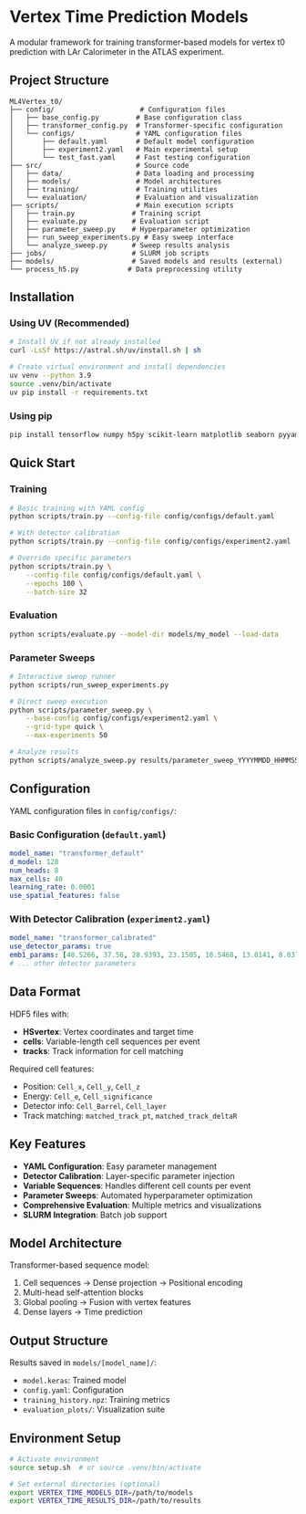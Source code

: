# Vertex Time Prediction Models

A modular framework for training transformer-based models for vertex t0 prediction with LAr Calorimeter in the ATLAS experiment.

## Project Structure

```
ML4Vertex_t0/
├── config/                     # Configuration files
│   ├── base_config.py         # Base configuration class
│   ├── transformer_config.py  # Transformer-specific configuration
│   └── configs/               # YAML configuration files
│       ├── default.yaml       # Default model configuration
│       ├── experiment2.yaml   # Main experimental setup
│       └── test_fast.yaml     # Fast testing configuration
├── src/                       # Source code
│   ├── data/                  # Data loading and processing
│   ├── models/                # Model architectures
│   ├── training/              # Training utilities
│   └── evaluation/            # Evaluation and visualization
├── scripts/                   # Main execution scripts
│   ├── train.py              # Training script
│   ├── evaluate.py           # Evaluation script
│   ├── parameter_sweep.py    # Hyperparameter optimization
│   ├── run_sweep_experiments.py # Easy sweep interface
│   └── analyze_sweep.py      # Sweep results analysis
├── jobs/                     # SLURM job scripts
├── models/                   # Saved models and results (external)
└── process_h5.py            # Data preprocessing utility
```

## Installation

### Using UV (Recommended)
```bash
# Install UV if not already installed
curl -LsSf https://astral.sh/uv/install.sh | sh

# Create virtual environment and install dependencies
uv venv --python 3.9
source .venv/bin/activate
uv pip install -r requirements.txt
```

### Using pip
```bash
pip install tensorflow numpy h5py scikit-learn matplotlib seaborn pyyaml
```

## Quick Start

### Training
```bash
# Basic training with YAML config
python scripts/train.py --config-file config/configs/default.yaml

# With detector calibration
python scripts/train.py --config-file config/configs/experiment2.yaml

# Override specific parameters
python scripts/train.py \
    --config-file config/configs/default.yaml \
    --epochs 100 \
    --batch-size 32
```

### Evaluation
```bash
python scripts/evaluate.py --model-dir models/my_model --load-data
```

### Parameter Sweeps
```bash
# Interactive sweep runner
python scripts/run_sweep_experiments.py

# Direct sweep execution
python scripts/parameter_sweep.py \
    --base-config config/configs/experiment2.yaml \
    --grid-type quick \
    --max-experiments 50

# Analyze results
python scripts/analyze_sweep.py results/parameter_sweep_YYYYMMDD_HHMMSS/
```

## Configuration

YAML configuration files in `config/configs/`:

### Basic Configuration (`default.yaml`)
```yaml
model_name: "transformer_default"
d_model: 128
num_heads: 8
max_cells: 40
learning_rate: 0.0001
use_spatial_features: false
```

### With Detector Calibration (`experiment2.yaml`)
```yaml
model_name: "transformer_calibrated"
use_detector_params: true
emb1_params: [48.5266, 37.56, 28.9393, 23.1505, 18.5468, 13.0141, 8.03724]
# ... other detector parameters
```

## Data Format

HDF5 files with:
- **HSvertex**: Vertex coordinates and target time
- **cells**: Variable-length cell sequences per event
- **tracks**: Track information for cell matching

Required cell features:
- Position: `Cell_x`, `Cell_y`, `Cell_z`
- Energy: `Cell_e`, `Cell_significance`
- Detector info: `Cell_Barrel`, `Cell_layer`
- Track matching: `matched_track_pt`, `matched_track_deltaR`

## Key Features

- **YAML Configuration**: Easy parameter management
- **Detector Calibration**: Layer-specific parameter injection
- **Variable Sequences**: Handles different cell counts per event
- **Parameter Sweeps**: Automated hyperparameter optimization
- **Comprehensive Evaluation**: Multiple metrics and visualizations
- **SLURM Integration**: Batch job support

## Model Architecture

Transformer-based sequence model:
1. Cell sequences → Dense projection → Positional encoding
2. Multi-head self-attention blocks
3. Global pooling → Fusion with vertex features
4. Dense layers → Time prediction

## Output Structure

Results saved in `models/[model_name]/`:
- `model.keras`: Trained model
- `config.yaml`: Configuration
- `training_history.npz`: Training metrics
- `evaluation_plots/`: Visualization suite

## Environment Setup

```bash
# Activate environment
source setup.sh  # or source .venv/bin/activate

# Set external directories (optional)
export VERTEX_TIME_MODELS_DIR=/path/to/models
export VERTEX_TIME_RESULTS_DIR=/path/to/results
```
